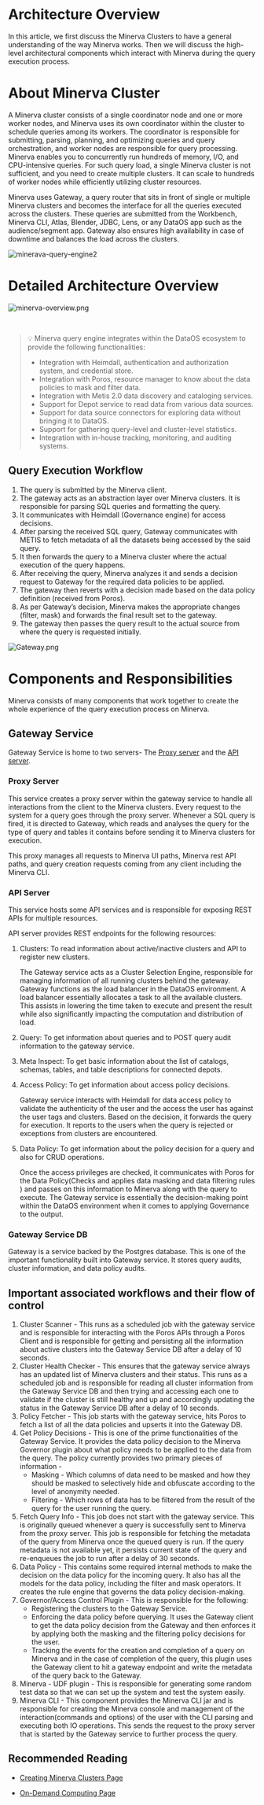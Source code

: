 # Architecture Overview

In this article, we first discuss the Minerva Clusters to have a general understanding of the way Minerva works. Then we will discuss the high-level architectural components which interact with Minerva during the query execution process.

# About Minerva Cluster

A Minerva cluster consists of a single coordinator node and one or more worker nodes, and Minerva uses its own coordinator within the cluster to schedule queries among its workers. The coordinator is responsible for submitting, parsing, planning, and optimizing queries and query orchestration, and worker nodes are responsible for query processing. Minerva enables you to concurrently run hundreds of memory, I/O, and CPU-intensive queries. For such query load, a single Minerva cluster is not sufficient, and you need to create multiple clusters. It can scale to hundreds of worker nodes while efficiently utilizing cluster resources.

Minerva uses Gateway, a query router that sits in front of single or multiple Minerva clusters and becomes the interface for all the queries executed across the clusters. These queries are submitted from the Workbench, Minerva CLI, Atlas, Blender, JDBC, Lens, or any DataOS app such as the audience/segment app.  Gateway also ensures high availability in case of downtime and balances the load across the clusters.

<img src="Architecture%20Overview/minerava-query-engine2_(1).jpg" 
        alt="minerava-query-engine2"
        style="display: block; margin: auto" />

# Detailed Architecture Overview

<img src="Architecture%20Overview/minerva-overview.png" 
    alt="minerva-overview.png"
    style="display: block; margin: auto" />

<br>

> 💡 Minerva query engine integrates within the DataOS ecosystem to provide the following functionalities:
> - Integration with Heimdall, authentication and authorization system, and credential store.
> - Integration with Poros, resource manager to know about the data policies to mask and filter data.
> - Integration with Metis 2.0 data discovery and cataloging services.
> - Support for Depot service to read data from various data sources.
> - Support for data source connectors for exploring data without bringing it to DataOS.
> - Support for gathering query-level and cluster-level statistics.
> - Integration with in-house tracking, monitoring, and auditing systems.

## Query Execution Workflow

1. The query is submitted by the Minerva client.
2. The gateway acts as an abstraction layer over Minerva clusters. It is responsible for parsing SQL queries and formatting the query.
3. It communicates with Heimdall (Governance engine) for access decisions. 
4. After parsing the received SQL query, Gateway communicates with METIS to fetch metadata of all the datasets being accessed by the said query. 
5. It then forwards the query to a Minerva cluster where the actual execution of the query happens. 
6. After receiving the query, Minerva analyzes it and sends a decision request to Gateway for the required data policies to be applied. 
7. The gateway then reverts with a decision made based on the data policy definition (received from Poros). 
8. As per Gateway’s decision, Minerva makes the appropriate changes (filter, mask) and forwards the final result set to the gateway.
9. The gateway then passes the query result to the actual source from where the query is requested initially.

<img src="Architecture%20Overview/Gateway.png" 
        alt="Gateway.png"
        style="display: block; margin: auto" />

# Components and Responsibilities

Minerva consists of many components that work together to create the whole experience of the query execution process on Minerva. 

## Gateway Service

Gateway Service is home to two servers- The [Proxy server](Architecture%20Overview.md) and the [API server](Architecture%20Overview.md).

### Proxy Server

This service creates a proxy server within the gateway service to handle all interactions from the client to the Minerva clusters.  Every request to the system for a query goes through the proxy server. Whenever a SQL query is fired, it is directed to Gateway, which reads and analyses the query for the type of query and tables it contains before sending it to Minerva clusters for execution. 

This proxy manages all requests to Minerva UI paths, Minerva rest API paths, and query creation requests coming from any client including the Minerva CLI. 

### API Server

This service hosts some API services and is responsible for exposing REST APIs for multiple resources. 

API server provides REST endpoints for the following resources: 

1. Clusters: To read information about active/inactive clusters and API to register new clusters.
    
    The Gateway service acts as a Cluster Selection Engine, responsible for managing information of all running clusters behind the gateway. Gateway functions as the load balancer in the DataOS environment. A load balancer essentially allocates a task to all the available clusters. This assists in lowering the time taken to execute and present the result while also significantly impacting the computation and distribution of load.
    
2. Query: To get information about queries and to POST query audit information to the gateway service.
3. Meta Inspect: To get basic information about the list of catalogs, schemas, tables, and table descriptions for connected depots. 
4. Access Policy: To get information about access policy decisions. 
    
    Gateway service interacts with Heimdall for data access policy to validate the authenticity of the user and the access the user has against the user tags and clusters. Based on the decision, it forwards the query for execution. It reports to the users when the query is rejected or exceptions from clusters are encountered. 
    
5. Data Policy: To get information about the policy decision for a query and also for CRUD operations.
    
    Once the access privileges are checked, it communicates with Poros for the Data Policy(Checks and applies data masking and data filtering rules ) and passes on this information to Minerva along with the query to execute. The Gateway service is essentially the decision-making point within the DataOS environment when it comes to applying Governance to the output.
    

### Gateway Service DB

Gateway is a service backed by the Postgres database. This is one of the important functionality built into Gateway service. It stores query audits, cluster information, and data policy audits.

## Important associated workflows and their flow of control

1. Cluster Scanner - This runs as a scheduled job with the gateway service and is responsible for interacting with the Poros APIs through a Poros Client and is responsible for getting and persisting all the information about active clusters into the Gateway Service DB after a delay of  10 seconds. 
2. Cluster Health Checker - This ensures that the gateway service always has an updated list of Minerva clusters and their status. This runs as a scheduled job and is responsible for reading all cluster information from the Gateway Service  DB and then trying and accessing each one to validate if the cluster is still healthy and up and accordingly updating the status in the Gateway Service DB after a delay of 10 seconds. 
3. Policy Fetcher - This job starts with the gateway service, hits Poros to fetch a list of all the data policies and upserts it into the Gateway DB. 
4. Get Policy Decisions - This is one of the prime functionalities of the Gateway Service. It provides the data policy decision to the Minerva Governor plugin about what policy needs to be applied to the data from the query. The policy currently provides two primary pieces of information - 
    - Masking - Which columns of data need to be masked and how they should be masked to selectively hide and obfuscate according to the level of anonymity needed.
    - Filtering - Which rows of data has to be filtered from the result of the query for the user running the query.
5. Fetch Query Info - This job does not start with the gateway service. This is originally queued whenever a query is successfully sent to Minerva from the proxy server.  This job is responsible for fetching the metadata of the query from Minerva once the queued query is run. If the query metadata is not available yet, it persists current state of the query and re-enqueues the job to run after a delay of 30 seconds. 
6. Data Policy - This contains some required internal methods to make the decision on the data policy for the incoming query. It also has all the models for the data policy, including the filter and mask operators. It creates the rule engine that governs the data policy decision-making. 
7. Governor/Access Control Plugin  - This is responsible for the following:
    - Registering the clusters to the Gateway Service. 
    - Enforcing the data policy before querying. It uses the Gateway client to get the data policy decision from the Gateway and then enforces it by applying both the masking and the filtering policy decisions for the user. 
    - Tracking the events for the creation and completion of a query on Minerva and in the case of completion of the query, this plugin uses the Gateway client to hit a gateway endpoint and write the metadata of the query back to the Gateway.  
8. Minerva - UDF plugin - This is responsible for generating some random test data so that we can set up the system and test the system easily. 
9. Minerva CLI - This component provides the Minerva CLI jar and is responsible for creating the Minerva console and management of the interaction(commands and options) of the user with the CLI parsing and executing both IO operations. This sends the request to the proxy server that is started by the Gateway service to further process the query.

## Recommended Reading

- [Creating Minerva Clusters Page](Architecture%20Overview/Creating%20Minerva%20Clusters.md)

- [On-Demand Computing Page](Architecture%20Overview/On-Demand%20Computing.md)